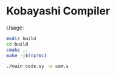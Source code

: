 # Kobayashi Compiler

Usage:

```bash
mkdir build
cd build
cmake ..
make -j$(nproc)
```

```bash
./main code.sy -o asm.s
```
